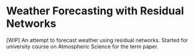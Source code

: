 # Weather Forecasting with Residual Networks
[WIP] An attempt to forecast weather using residual networks. Started for university course on Atmospheric Science for the term paper.
